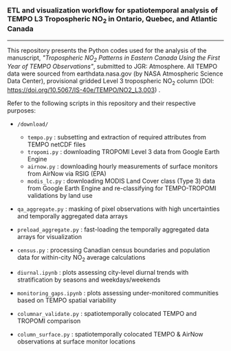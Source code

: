 ###  ETL and visualization workflow for spatiotemporal analysis of TEMPO L3 Tropospheric NO<sub>2</sub> in Ontario, Quebec, and Atlantic Canada
---------------------------------------------------------------------------------------------------------

This repository presents the Python codes used for the analysis of the manuscript, <i>"Tropospheric NO<sub>2</sub> Patterns in Eastern Canada Using the First Year of TEMPO Observations"</i>, submitted to JGR: Atmosphere. 
All TEMPO data were sourced from earthdata.nasa.gov (by NASA Atmospheric Science Data Center), provisional gridded Level 3 tropospheric NO<sub>2</sub> column (DOI: <a her="https://doi.org/10.5067/IS-40e/TEMPO/NO2_L3.003">https://doi.org/10.5067/IS-40e/TEMPO/NO2_L3.003</a>) .

Refer to the following scripts in this repository and their respective purposes:

- ```/download/```
  - ```tempo.py``` : subsetting and extraction of required attributes from TEMPO netCDF files
  - ```tropomi.py``` : downloading TROPOMI Level 3 data from Google Earth Engine
  - ```airnow.py``` : downloading hourly measurements of surface monitors from AirNow via RSIG (EPA)
  - ```modis_lc.py``` : downloading MODIS Land Cover class (Type 3) data from Google Earth Engine and re-classifying for TEMPO-TROPOMI validations by land use

- ```qa_aggregate.py``` : masking of pixel observations with high uncertainties and temporally aggregated data arrays
- ```preload_aggregate.py``` : fast-loading the temporally aggregated data arrays for visualization

- ```census.py``` : processing Canadian census boundaries and population data for within-city NO<sub>2</sub> average calculations

- ```diurnal.ipynb``` : plots assessing city-level diurnal trends with stratification by seasons and weekdays/weekends
- ```monitoring_gaps.ipynb``` : plots assessing under-monitored communities based on TEMPO spatial variability

- ```columnar_validate.py``` :  spatiotemporally colocated TEMPO and TROPOMI comparison
- ```column_surface.py``` :  spatiotemporally colocated TEMPO & AirNow observations at surface monitor locations
